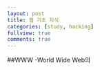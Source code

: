 ```yaml
---
layout: post
title: 웹 기초 지식
categories: [study, hacking]
fullview: true
comments: true
---
```


##WWW
-World Wide Web의 

